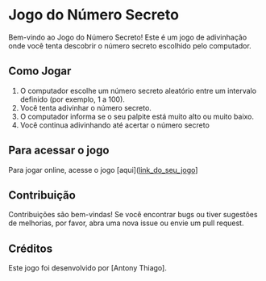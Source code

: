 # Jogo do Número Secreto

Bem-vindo ao Jogo do Número Secreto! Este é um jogo de adivinhação onde você tenta descobrir o número secreto escolhido pelo computador.

## Como Jogar

1. O computador escolhe um número secreto aleatório entre um intervalo definido (por exemplo, 1 a 100).
2. Você tenta adivinhar o número secreto.
3. O computador informa se o seu palpite está muito alto ou muito baixo.
4. Você continua adivinhando até acertar o número secreto

## Para acessar o jogo

Para jogar online, acesse o jogo [aqui]([link_do_seu_jogo](https://jogo-do-numero-secreto-alpha-mauve.vercel.app/)]
## Contribuição

Contribuições são bem-vindas! Se você encontrar bugs ou tiver sugestões de melhorias, por favor, abra uma nova issue ou envie um pull request.

## Créditos

Este jogo foi desenvolvido por [Antony Thiago].

